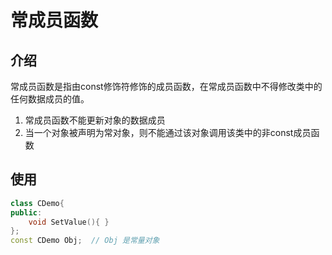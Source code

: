 # 常成员函数

## 介绍

常成员函数是指由const修饰符修饰的成员函数，在常成员函数中不得修改类中的任何数据成员的值。

1. 常成员函数不能更新对象的数据成员
2. 当一个对象被声明为常对象，则不能通过该对象调用该类中的非const成员函数

## 使用

```c++
class CDemo{
public:
    void SetValue(){ }
};
const CDemo Obj;  // Obj 是常量对象
```
